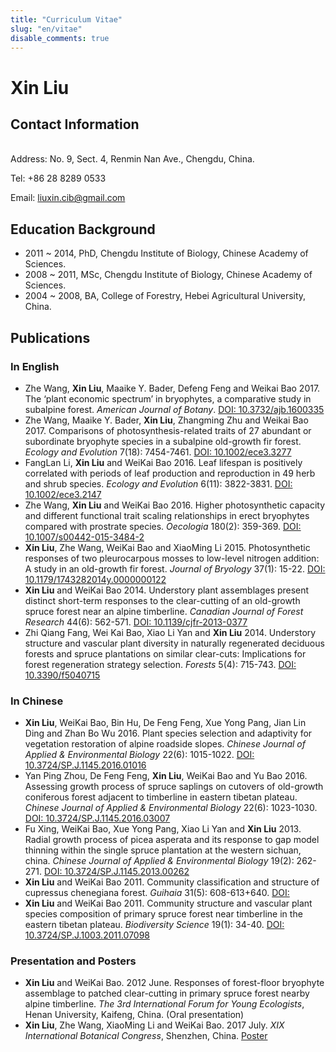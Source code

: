 ```yaml
---
title: "Curriculum Vitae"
slug: "en/vitae"
disable_comments: true
---
```


# Xin Liu

## Contact Information

</br>
Address: No. 9, Sect. 4, Renmin Nan Ave., Chengdu, China.

Tel: +86 28 8289 0533

Email: liuxin.cib@gmail.com

## Education Background

- 2011 ~ 2014, PhD, Chengdu Institute of Biology, Chinese Academy of Sciences.
- 2008 ~ 2011, MSc, Chengdu Institute of Biology, Chinese Academy of Sciences.  
- 2004 ~ 2008, BA, College of Forestry, Hebei Agricultural University, China.

## Publications

### In English

+ Zhe Wang, **Xin Liu**, Maaike Y. Bader, Defeng Feng and Weikai Bao 2017. The ‘plant economic spectrum’ in bryophytes, a comparative study in subalpine forest. *American Journal of Botany*. [DOI: 10.3732/ajb.1600335](http://www.amjbot.org/content/early/2017/02/17/ajb.1600335)
+ Zhe Wang, Maaike Y. Bader, **Xin Liu**, Zhangming Zhu and Weikai Bao 2017. Comparisons of photosynthesis-related traits of 27 abundant or subordinate bryophyte species in a subalpine old-growth fir forest. *Ecology and Evolution* 7(18): 7454-7461. [DOI: 10.1002/ece3.3277](http://onlinelibrary.wiley.com/doi/10.1002/ece3.3277/abstract)
+ FangLan Li, **Xin Liu** and WeiKai Bao 2016. Leaf lifespan is positively correlated with periods of leaf production and reproduction in 49 herb and shrub species. *Ecology and Evolution* 6(11): 3822-3831. [DOI: 10.1002/ece3.2147](http://onlinelibrary.wiley.com/wol1/doi/10.1002/ece3.2147/abstract)
+ Zhe Wang, **Xin Liu** and WeiKai Bao 2016. Higher photosynthetic capacity and different functional trait scaling relationships in erect bryophytes compared with prostrate species. *Oecologia* 180(2): 359-369. [DOI: 10.1007/s00442-015-3484-2](https://link.springer.com/article/10.1007/s00442-015-3484-2)
+ **Xin Liu**, Zhe Wang, WeiKai Bao and XiaoMing Li 2015. Photosynthetic responses of two pleurocarpous mosses to low-level nitrogen addition: A study in an old-growth fir forest. *Journal of Bryology* 37(1): 15-22. [DOI: 10.1179/1743282014y.0000000122](http://www.tandfonline.com/doi/full/10.1179/1743282014Y.0000000122)
+ **Xin Liu** and WeiKai Bao 2014. Understory plant assemblages present distinct short-term responses to the clear-cutting of an old-growth spruce forest near an alpine timberline. *Canadian Journal of Forest Research* 44(6): 562-571. [DOI: 10.1139/cjfr-2013-0377](http://www.nrcresearchpress.com/doi/abs/10.1139/cjfr-2013-0377?j)
+ Zhi Qiang Fang, Wei Kai Bao, Xiao Li Yan and **Xin Liu** 2014. Understory structure and vascular plant diversity in naturally regenerated deciduous forests and spruce plantations on similar clear-cuts: Implications for forest regeneration strategy selection. *Forests* 5(4): 715-743. [DOI: 10.3390/f5040715](http://www.mdpi.com/1999-4907/5/4/715)

### In Chinese

+ **Xin Liu**, WeiKai Bao, Bin Hu, De Feng Feng, Xue Yong Pang, Jian Lin Ding and Zhan Bo Wu 2016. Plant species selection and adaptivity for vegetation restoration of alpine roadside slopes. *Chinese Journal of Applied & Environmental Biology* 22(6): 1015-1022. [DOI: 10.3724/SP.J.1145.2016.01016](http://www.cibj.com/oa/DArticle.aspx?type=view&id=F201601016)
+ Yan Ping Zhou, De Feng Feng, **Xin Liu**, WeiKai Bao and Yu  Bao 2016. Assessing growth process of spruce saplings on cutovers of old-growth coniferous forest adjacent to timberline in eastern tibetan plateau. *Chinese Journal of Applied & Environmental Biology* 22(6): 1023-1030. [DOI: 10.3724/SP.J.1145.2016.03007](http://www.cibj.com/oa/DArticle.aspx?type=view&id=F201603007)
+ Fu Xing, WeiKai Bao, Xue Yong Pang, Xiao Li Yan and **Xin Liu** 2013. Radial growth process of picea asperata and its response to gap model thinning within the single spruce plantation at the western sichuan, china. *Chinese Journal of Applied & Environmental Biology* 19(2): 262-271. [DOI: 10.3724/SP.J.1145.2013.00262](http://www.cibj.com/oa/DArticle.aspx?type=view&id=201203044)
+ **Xin Liu** and WeiKai Bao 2011. Community classification and structure of cupressus chenegiana forest. *Guihaia* 31(5): 608-613+640. [DOI: ](http://www.guihaia-journal.com/ch/reader/view_abstract.aspx?file_no=20110509&flag=1)
+ **Xin Liu** and WeiKai Bao 2011. Community structure and vascular plant species composition of primary spruce forest near timberline in the eastern tibetan plateau. *Biodiversity Science* 19(1): 34-40. [DOI: 10.3724/SP.J.1003.2011.07098](http://www.biodiversity-science.net/CN/abstract/abstract9491.shtml)

### Presentation and Posters

+ **Xin Liu** and WeiKai Bao. 2012 June. Responses of forest-floor bryophyte assemblage to patched clear-cutting in primary spruce forest nearby alpine timberline. *The 3rd International Forum for Young Ecologists*, Henan University, Kaifeng, China. (Oral presentation)
+ **Xin Liu**, Zhe Wang, XiaoMing Li and WeiKai Bao. 2017 July. *XIX International Botanical Congress*, Shenzhen, China. [Poster](https://xliu.updog.co/assets/slides/poster_ibc2017_T2-27-22.png)

